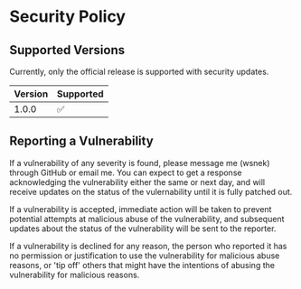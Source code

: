 # Security Policy

## Supported Versions

Currently, only the official release is supported with security updates.

| Version | Supported          |
| ------- | ------------------ |
| 1.0.0   | :white_check_mark: |

## Reporting a Vulnerability

If a vulnerability of any severity is found, please message me (wsnek) through GitHub or email me.
You can expect to get a response acknowledging the vulnerability either the same or next day,
and will receive updates on the status of the vulernability until it is fully patched out.

If a vulnerability is accepted, immediate action will be taken to prevent potential attempts at
malicious abuse of the vulnerability, and subsequent updates about the status of the vulnerability
will be sent to the reporter.

If a vulnerability is declined for any reason, the person who reported it has no permission or
justification to use the vulnerability for malicious abuse reasons, or 'tip off' others that might
have the intentions of abusing the vulnerability for malicious reasons.
